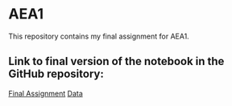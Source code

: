 # AEA1

This repository contains my final assignment for AEA1.

## Link to final version of the notebook in the GitHub repository:
[Final Assignment](https://github.com/doruksirtioglu/AEA1/blob/master/Doruk_sirtioglu_final_assignment_AEA1.ipynb)
[Data](https://github.com/doruksirtioglu/AEA1/blob/master/Python_Data_Final.csv)



